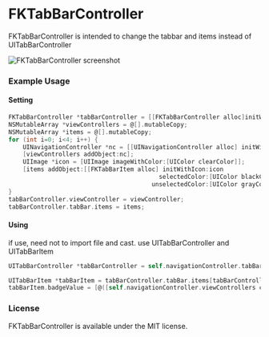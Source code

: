 FKTabBarController
==================
FKTabBarController is intended to change the tabbar and items instead of UITabBarController

![FKTabBarController screenshot](https://raw.github.com/chion/FKTabBarController/master/Demo/screenshot.png "Screenshot")

### Example Usage

#### Setting

```objective-c
FKTabBarController *tabBarController = [[FKTabBarController alloc]initWithNibName:nil bundle:nil];
NSMutableArray *viewControllers = @[].mutableCopy;
NSMutableArray *items = @[].mutableCopy;
for (int i=0; i<4; i++) {
    UINavigationController *nc = [[UINavigationController alloc] initWithRootViewController:[[DemoViewController alloc]initWithNibName:nil bundle:nil]];
    [viewControllers addObject:nc];
    UIImage *icon = [UIImage imageWithColor:[UIColor clearColor]];
    [items addObject:[[FKTabBarItem alloc] initWithIcon:icon
                                          selectedColor:[UIColor blackColor]
                                        unselectedColor:[UIColor grayColor]]];
}
tabBarController.viewController = viewController;
tabBarController.tabBar.items = items;
```

#### Using

if use, need not to import file and cast.
use UITabBarController and UITabBarItem

```objective-c
UITabBarController *tabBarController = self.navigationController.tabBarController;

UITabBarItem *tabBarItem = tabBarController.tabBar.items[tabBarController.selectedIndex];
tabBarItem.badgeValue = [@([self.navigationController.viewControllers count]) stringValue];
```

### License

FKTabBarController is available under the MIT license.
